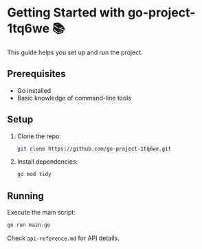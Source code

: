 # Getting Started with go-project-1tq6we 📚

This guide helps you set up and run the project.

## Prerequisites
- Go installed
- Basic knowledge of command-line tools

## Setup
1. Clone the repo:
   ```bash
   git clone https://github.com/go-project-1tq6we.git
   ```
2. Install dependencies:
   ```bash
   go mod tidy
   ```

## Running
Execute the main script:
```bash
go run main.go
```

Check `api-reference.md` for API details.
